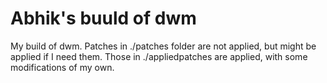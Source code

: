 # Abhik's buuld of dwm

My build of dwm. Patches in ./patches folder are not applied, but might be applied if I need them. Those in ./appliedpatches are applied, with some modifications of my own.
